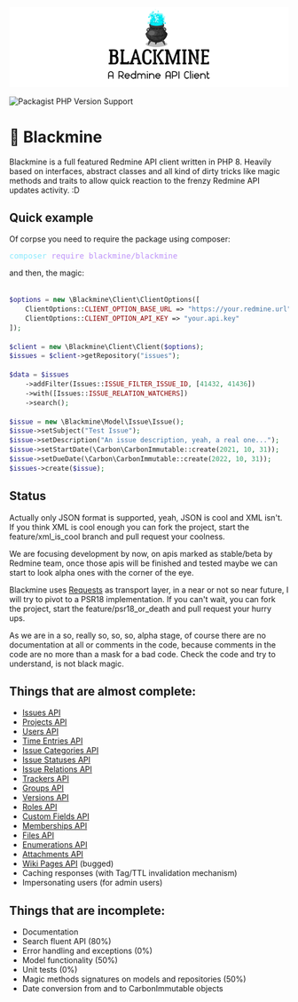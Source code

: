 ![Blackmine Logo](docs/assets/blackmine-logo-0001.png)

![Packagist PHP Version Support](https://img.shields.io/packagist/php-v/blackmine/blackmine)
# :jack_o_lantern: Blackmine

Blackmine is a full featured Redmine API client written in PHP 8. Heavily based on interfaces, abstract classes and all kind of dirty tricks like magic methods and traits to allow quick reaction to the frenzy Redmine API updates activity. :D

## Quick example

Of corpse you need to require the package using composer:


<pre><font color="#8BE9FD">composer</font><font color="#F8F8F2"> </font><font color="#BD93F9">require</font><font color="#F8F8F2"> </font><font color="#BD93F9">blackmine/blackmine</font></pre>

and then, the magic:

```php

$options = new \Blackmine\Client\ClientOptions([
    ClientOptions::CLIENT_OPTION_BASE_URL => "https://your.redmine.url",
    ClientOptions::CLIENT_OPTION_API_KEY => "your.api.key"
]);

$client = new \Blackmine\Client\Client($options);
$issues = $client->getRepository("issues");

$data = $issues
    ->addFilter(Issues::ISSUE_FILTER_ISSUE_ID, [41432, 41436])
    ->with([Issues::ISSUE_RELATION_WATCHERS])
    ->search();

$issue = new \Blackmine\Model\Issue\Issue();
$issue->setSubject("Test Issue");
$issue->setDescription("An issue description, yeah, a real one...");
$issue->setStartDate(\Carbon\CarbonImmutable::create(2021, 10, 31));
$issue->setDueDate(\Carbon\CarbonImmutable::create(2022, 10, 31));
$issues->create($issue);

```

## Status

Actually only JSON format is supported, yeah, JSON is cool and XML isn't. If you think  XML is cool enough you can fork the project, start the feature/xml_is_cool branch and pull request your coolness.

We are focusing development by now, on apis marked as stable/beta by Redmine team, once those apis will be finished and tested maybe we can start to look alpha ones with the corner of the eye.

Blackmine uses [Requests](https://requests.ryanmccue.info/) as transport layer, in a near or not so near future, I will try to pivot to a PSR18 implementation. If you can't wait, you can fork the project, start the feature/psr18_or_death and pull request your hurry ups.

As we are in a so, really so, so, so, alpha stage, of course there are no documentation at all or comments in the code, because comments in the code are no more than a mask for a bad code. Check the code and try to understand, is not black magic.

## Things that are almost complete:
 - [Issues API](https://www.redmine.org/projects/redmine/wiki/Rest_Issues)
 - [Projects API](https://www.redmine.org/projects/redmine/wiki/Rest_Projects)
 - [Users API](https://www.redmine.org/projects/redmine/wiki/Rest_Users)
 - [Time Entries API](https://www.redmine.org/projects/redmine/wiki/Rest_TimeEntries)
 - [Issue Categories API](https://www.redmine.org/projects/redmine/wiki/Rest_IssueCategories)
 - [Issue Statuses API](https://www.redmine.org/projects/redmine/wiki/Rest_IssueStatuses)
 - [Issue Relations API](https://www.redmine.org/projects/redmine/wiki/Rest_IssueRelations)
 - [Trackers API](https://www.redmine.org/projects/redmine/wiki/Rest_Trackers)
 - [Groups API](https://www.redmine.org/projects/redmine/wiki/Rest_Groups)
 - [Versions API](https://www.redmine.org/projects/redmine/wiki/Rest_Versions)
 - [Roles API](https://www.redmine.org/projects/redmine/wiki/Rest_Roles)
 - [Custom Fields API](https://www.redmine.org/projects/redmine/wiki/Rest_CustomFields)
 - [Memberships API](https://www.redmine.org/projects/redmine/wiki/Rest_Memberships)
 - [Files API](https://www.redmine.org/projects/redmine/wiki/Rest_Files)
 - [Enumerations API](https://www.redmine.org/projects/redmine/wiki/Rest_Enumerations)
 - [Attachments API](https://www.redmine.org/projects/redmine/wiki/Rest_Attachments)
 - [Wiki Pages API](https://www.redmine.org/projects/redmine/wiki/Rest_WikiPages) (bugged)
 - Caching responses (with Tag/TTL invalidation mechanism)
 - Impersonating users (for admin users)

## Things that are incomplete:
 - Documentation
 - Search fluent API (80%)
 - Error handling and exceptions (0%)
 - Model functionality (50%)
 - Unit tests (0%)
 - Magic methods signatures on models and repositories (50%)
 - Date conversion from and to CarbonImmutable objects